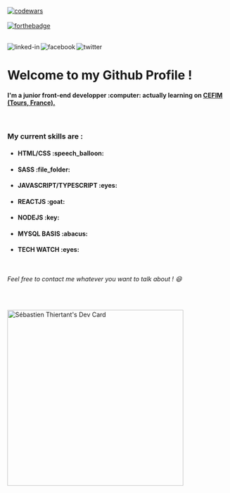 [![codewars](https://www.codewars.com/users/betrayal/badges/micro)](https://www.codewars.com/)
<br><br>
[![forthebadge](https://forthebadge.com/images/badges/60-percent-of-the-time-works-every-time.svg)](https://forthebadge.com)
<br>
<br>

[<img align="left" alt="linked-in" src="https://img.shields.io/badge/linkedin-%230077B5.svg?&style=for-the-badge&logo=linkedin&logoColor=white" />](https://www.linkedin.com/in/s%C3%A9bastien-thiertant-715751bb/)
[<img align="left" alt="facebook" src="https://img.shields.io/badge/facebook-%231877F2.svg?&style=for-the-badge&logo=facebook&logoColor=white" />](https://www.facebook.com/sebastien.thiertant)
[<img align="left" alt="twitter" src="https://img.shields.io/badge/twitter-%231DA1F2.svg?&style=for-the-badge&logo=twitter&logoColor=white" />](https://twitter.com/SebThiertant)

<br>


<h1>Welcome to my Github Profile !</h1>
<h4>I'm a junior front-end developper :computer: actually learning on <a href="https://www.cefim.eu/" target="_blank"> CEFIM (Tours, France).</a></h4>

<br>

<h3> My current skills are : </h3>

- <h4>HTML/CSS :speech_balloon:</h4>
- <h4>SASS :file_folder:</h4>
- <h4>JAVASCRIPT/TYPESCRIPT :eyes:</h4>
- <h4>REACTJS :goat:</h4>
- <h4>NODEJS :key:</h4>
- <h4>MYSQL BASIS :abacus:</h4>
- <h4>TECH WATCH :eyes:</h4>


<br>

<em>Feel free to contact me whatever you want to talk about ! :smile:</em>

<br>
<br>

<a href="https://app.daily.dev/SebThiertant"><img src="https://api.daily.dev/devcards/3ece8d05ee7749c48d365da313833f53.png?r=gu1" width="400" alt="Sébastien Thiertant's Dev Card"/></a>
